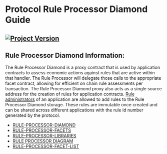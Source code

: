 # Protocol Rule Processor Diamond Guide
[![Project Version][version-image]][version-url]
--- 

## Rule Processor Diamond Information: 

The Rule Processor Diamond is a proxy contract that is used by application contracts to assess economic actions against rules that are active within that handler. The Rule Processor will delegate those calls to the appropriate facet contract, allowing for efficient on chain rule assessments per transaction. The Rule Processor Diamond proxy also acts as a single source address for the creation of rules for application contracts. [Rule administrators](../../permissions/ADMIN-ROLES.md) of an application are allowed to add rules to the Rule Processor Diamond storage. These rules are immutable once created and can be shared across different applications with the rule id number generated by the protocol. 


- [RULE-PROCESSOR-DIAMOND](./RULE-PROCESSOR-DIAMOND.md)
- [RULE-PROCESSOR-FACETS](./RULE-PROCESSOR-FACETS.md) 
- [RULE-PROCESSOR-LIBRARIES](./RULE-PROCESSOR-LIBRARIES.md) 
- [RULE PROCESSOR DIAGRAM](../../images/ProtocolOverview.png) 
- [RULE-PROCESSOR-FACET-LIST](./RULE-PROCESSOR-FACET-LIST.md)


<!-- These are the header links -->
[version-image]: https://img.shields.io/badge/Version-1.2.0-brightgreen?style=for-the-badge&logo=appveyor
[version-url]: https://github.com/thrackle-io/Tron